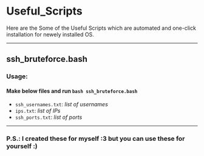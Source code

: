 # Useful_Scripts
Here are the Some of the Useful Scripts which are automated and one-click installation for newely installed OS.
<hr>

## ssh_bruteforce.bash
### Usage:
#### Make below files and run `bash ssh_bruteforce.bash`
- `ssh_usernames.txt`: _list of usernames_
- `ips.txt`: _list of IPs_
- `ssh_ports.txt`: _list of ports_

<hr>

### P.S.: I created these for myself :3 but you can use these for yourself :)

